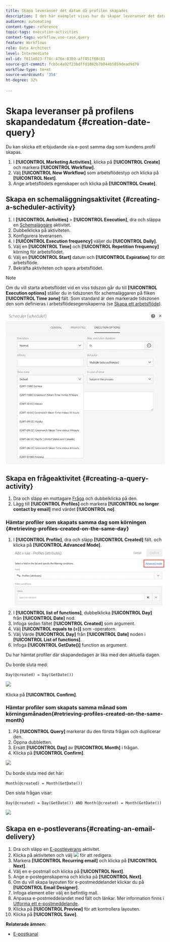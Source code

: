 ```yaml
---
title: Skapa leveranser det datum då profilen skapades
description: I det här exemplet visas hur du skapar leveranser det datum då profilen skapades.
audience: automating
content-type: reference
topic-tags: execution-activities
context-tags: workflow,use-case,query
feature: Workflows
role: Data Architect
level: Intermediate
exl-id: f611e023-f74c-476e-83b9-aff451f68c81
source-git-commit: fcb5c4a92f23bdffd1082b7b044b5859dead9d70
workflow-type: tm+mt
source-wordcount: '354'
ht-degree: 32%

---
```


# Skapa leveranser på profilens skapandedatum {#creation-date-query}

Du kan skicka ett erbjudande via e-post samma dag som kundens profil skapas.

1. I **[!UICONTROL Marketing Activities]**, klicka på **[!UICONTROL Create]** och markera **[!UICONTROL Workflow]**.
1. Välj **[!UICONTROL New Workflow]** som arbetsflödestyp och klicka på **[!UICONTROL Next]**.
1. Ange arbetsflödets egenskaper och klicka på **[!UICONTROL Create]**.

## Skapa en schemaläggningsaktivitet {#creating-a-scheduler-activity}

1. I **[!UICONTROL Activities]** > **[!UICONTROL Execution]**, dra och släppa en [Schemaläggare](../../automating/using/scheduler.md) aktivitet.
1. Dubbelklicka på aktiviteten.
1. Konfigurera leveransen.
1. I **[!UICONTROL Execution frequency]** väljer du **[!UICONTROL Daily]**.
1. Välj en **[!UICONTROL Time]** och **[!UICONTROL Repetition frequency]** körning för arbetsflödet.
1. Välj en **[!UICONTROL Start]** datum och **[!UICONTROL Expiration]** för ditt arbetsflöde.
1. Bekräfta aktiviteten och spara arbetsflödet.

>[!NOTE]
>
>Om du vill starta arbetsflödet vid en viss tidszon går du till **[!UICONTROL Execution options]** ställer du in tidszonen för schemaläggaren på fliken **[!UICONTROL Time zone]** fält. Som standard är den markerade tidszonen den som definieras i arbetsflödesegenskaperna (se [Skapa ett arbetsflöde](../../automating/using/building-a-workflow.md)).

![](assets/time_zone.png)

## Skapa en frågeaktivitet {#creating-a-query-activity}

1. Dra och släpp en mottagare [Fråga](../../automating/using/query.md) och dubbelklicka på den.
1. Lägg till **[!UICONTROL Profiles]** och markera **[!UICONTROL no longer contact by email]** med värdet **[!UICONTROL no]**.

### Hämtar profiler som skapats samma dag som körningen {#retrieving-profiles-created-on-the-same-day}

1. I **[!UICONTROL Profile]**, dra och släpp **[!UICONTROL Created]** fält. och klicka på **[!UICONTROL Advanced Mode]**.
   ![](assets/advanced_mode.png)
1. I **[!UICONTROL list of functions]**, dubbelklicka **[!UICONTROL Day]** från **[!UICONTROL Date]** nod.
1. Infoga sedan fältet **[!UICONTROL Created]** som argument.
1. Välj **[!UICONTROL equals to (=)]** som -operatorn.
1. Välj Värde **[!UICONTROL Day]** från **[!UICONTROL Date]** noden i **[!UICONTROL List of functions]**.
1. Infoga **[!UICONTROL GetDate()]** function as argument.

Du har hämtat profiler där skapandedagen är lika med den aktuella dagen.

Du borde sluta med:

```Day(@created) = Day(GetDate())```

![](assets/day_creation_query.png)

Klicka på **[!UICONTROL Confirm]**.

### Hämtar profiler som skapats samma månad som körningsmånaden{#retrieving-profiles-created-on-the-same-month}

1. På **[!UICONTROL Query]** markerar du den första frågan och duplicerar den.
1. Öppna dubbletten.
1. Ersätt **[!UICONTROL Day]** av **[!UICONTROL Month]** i frågan.
1. Klicka på **[!UICONTROL Confirm]**.

![](assets/month_rule.png)

Du borde sluta med det här:

``` Month(@created) = Month(GetDate()) ```

Den sista frågan visar:

```Day(@created) = Day(GetDate()) AND Month(@created) = Month(GetDate())```

![](assets/expression_editor_1.png)

## Skapa en e-postleverans{#creating-an-email-delivery}

1. Dra och släpp en [E-postleverans](../../automating/using/email-delivery.md) aktivitet.
1. Klicka på aktiviteten och välj ![](assets/edit_darkgrey-24px.png) för att redigera.
1. Markera **[!UICONTROL Recurring email]** och klicka på **[!UICONTROL Next]**.
1. Välj en e-postmall och klicka på **[!UICONTROL Next]**.
1. Ange e-postegenskaperna och klicka på **[!UICONTROL Next]**.
1. Om du vill skapa layouten för e-postmeddelandet klickar du på **[!UICONTROL Email Designer]**.
1. Infoga element eller välj en befintlig mall.
1. Anpassa e-postmeddelandet med fält och länkar.
Mer information finns i [Utforma ett e-postmeddelande](../../designing/using/designing-from-scratch.md#designing-an-email-content-from-scratch).
1. Klicka på **[!UICONTROL Preview]** för att kontrollera layouten.
1. Klicka på **[!UICONTROL Save]**.

**Relaterade ämnen:**

* [E-postkanal](../../channels/using/creating-an-email.md)
